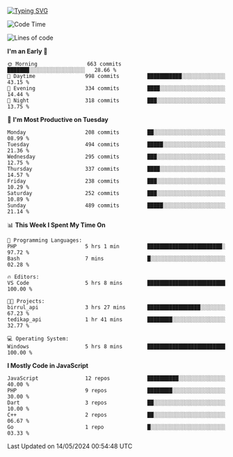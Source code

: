 [![Typing SVG](https://readme-typing-svg.demolab.com?font=Fira+Code&pause=1000&color=F7F7F7&random=false&width=435&lines=Hi+%F0%9F%91%8B%2C+I'm+Rafiu+Sidqi;Junior+Backend+Developer)](https://git.io/typing-svg)
<!--START_SECTION:waka-->
![Code Time](http://img.shields.io/badge/Code%20Time-204%20hrs%2020%20mins-blue)

![Lines of code](https://img.shields.io/badge/From%20Hello%20World%20I%27ve%20Written-960.0%20thousand%20lines%20of%20code-blue)

**I'm an Early 🐤** 

```text
🌞 Morning                663 commits         ███████░░░░░░░░░░░░░░░░░░   28.66 % 
🌆 Daytime                998 commits         ███████████░░░░░░░░░░░░░░   43.15 % 
🌃 Evening                334 commits         ████░░░░░░░░░░░░░░░░░░░░░   14.44 % 
🌙 Night                  318 commits         ███░░░░░░░░░░░░░░░░░░░░░░   13.75 % 
```
📅 **I'm Most Productive on Tuesday** 

```text
Monday                   208 commits         ██░░░░░░░░░░░░░░░░░░░░░░░   08.99 % 
Tuesday                  494 commits         █████░░░░░░░░░░░░░░░░░░░░   21.36 % 
Wednesday                295 commits         ███░░░░░░░░░░░░░░░░░░░░░░   12.75 % 
Thursday                 337 commits         ████░░░░░░░░░░░░░░░░░░░░░   14.57 % 
Friday                   238 commits         ███░░░░░░░░░░░░░░░░░░░░░░   10.29 % 
Saturday                 252 commits         ███░░░░░░░░░░░░░░░░░░░░░░   10.89 % 
Sunday                   489 commits         █████░░░░░░░░░░░░░░░░░░░░   21.14 % 
```


📊 **This Week I Spent My Time On** 

```text
💬 Programming Languages: 
PHP                      5 hrs 1 min         ████████████████████████░   97.72 % 
Bash                     7 mins              █░░░░░░░░░░░░░░░░░░░░░░░░   02.28 % 

🔥 Editors: 
VS Code                  5 hrs 8 mins        █████████████████████████   100.00 % 

🐱‍💻 Projects: 
birrul_api               3 hrs 27 mins       █████████████████░░░░░░░░   67.23 % 
tedikap_api              1 hr 41 mins        ████████░░░░░░░░░░░░░░░░░   32.77 % 

💻 Operating System: 
Windows                  5 hrs 8 mins        █████████████████████████   100.00 % 
```

**I Mostly Code in JavaScript** 

```text
JavaScript               12 repos            ██████████░░░░░░░░░░░░░░░   40.00 % 
PHP                      9 repos             ████████░░░░░░░░░░░░░░░░░   30.00 % 
Dart                     3 repos             ██░░░░░░░░░░░░░░░░░░░░░░░   10.00 % 
C++                      2 repos             ██░░░░░░░░░░░░░░░░░░░░░░░   06.67 % 
Go                       1 repo              █░░░░░░░░░░░░░░░░░░░░░░░░   03.33 % 
```




 Last Updated on 14/05/2024 00:54:48 UTC
<!--END_SECTION:waka-->
